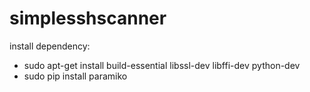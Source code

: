 # simplesshscanner

install dependency:
- sudo apt-get install build-essential libssl-dev libffi-dev python-dev
- sudo pip install paramiko
